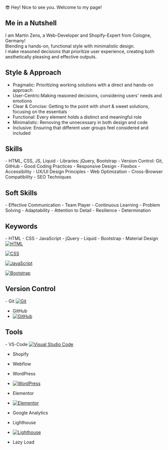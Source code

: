 😎 Hey! Nice to see you.
Welcome to my page!

<h2>Me in a Nutshell</h2>

I am Martin Zens, a Web-Developer and Shopify-Expert from Cologne, Germany!
<br>
Blending a hands-on, functional style with minimalistic design.
<br>
I make reasoned decisions that prioritize user experience, creating both aesthetically pleasing and effective outputs.

<h2>Style & Approach</h2>
<ul>
  <li>Pragmatic:  Prioritizing working solutions with a direct and hands-on approach </li>
  <li>User-Centric:Making reasoned decisions, considering users' needs and emotions</li>
  <li>Clear & Concise: Getting to the point with short & sweet solutions, focusing on the essentials</li>
  <li>Functional: Every element holds a distinct and meaningful role</li>
  <li>Minimalistic:  Removing the unnecessary in both design and code</li>
  <li>Inclusive: Ensuring that different user groups feel considered and included</li>
</ul>

<h2>Skills</h2>
- HTML, CSS, JS, Liquid
- Libraries: jQuery, Bootstrap
- Version Control: Git, GitHub
- Good Coding Practices
- Responsive Design
- Flexbox 
- Accessibility
- UX/UI Design Principles
- Web Optimization
- Cross-Browser Compatibility
- SEO Techniques

<h2>Soft Skills</h2>
- Effective Communication
- Team Player
- Continuous Learning
- Problem Solving
- Adaptability
- Attention to Detail
- Resilience
- Determination

<h2>Keywords</h2>
- HTML
- CSS
- JavaScript
- jQuery
- Liquid
- Bootstrap
- Material Design
<a target="_blank" rel="noopener noreferrer nofollow" href="https://camo.githubusercontent.com/cc0853b7c57098d4707f719c67c5a0d143e16ed2fa2bee5283e34fa05cc5c0af/68747470733a2f2f696d672e736869656c64732e696f2f62616467652f2d48544d4c2d677265793f6c6f676f3d68746d6c35"><img src="https://camo.githubusercontent.com/cc0853b7c57098d4707f719c67c5a0d143e16ed2fa2bee5283e34fa05cc5c0af/68747470733a2f2f696d672e736869656c64732e696f2f62616467652f2d48544d4c2d677265793f6c6f676f3d68746d6c35" alt="HTML" data-canonical-src="https://img.shields.io/badge/-HTML-grey?logo=html5" style="max-width: 100%;"></a>

<a target="_blank" rel="noopener noreferrer nofollow" href="https://camo.githubusercontent.com/f61ddefb5dd45673ed0c3cf4eb5915ea11efc3c62b2a395153d26798e2e11384/68747470733a2f2f696d672e736869656c64732e696f2f62616467652f2d4353532d677265793f6c6f676f3d63737377697a6172647279"><img src="https://camo.githubusercontent.com/f61ddefb5dd45673ed0c3cf4eb5915ea11efc3c62b2a395153d26798e2e11384/68747470733a2f2f696d672e736869656c64732e696f2f62616467652f2d4353532d677265793f6c6f676f3d63737377697a6172647279" alt="CSS" data-canonical-src="https://img.shields.io/badge/-CSS-grey?logo=csswizardry" style="max-width: 100%;"></a>

<a target="_blank" rel="noopener noreferrer nofollow" href="https://camo.githubusercontent.com/d222165a98124bd3f309522c9b73154d2034ec5b5b822e6416e04449dd11116d/68747470733a2f2f696d672e736869656c64732e696f2f62616467652f2d4a6176615363726970742d677265793f6c6f676f3d6a617661736372697074"><img src="https://camo.githubusercontent.com/d222165a98124bd3f309522c9b73154d2034ec5b5b822e6416e04449dd11116d/68747470733a2f2f696d672e736869656c64732e696f2f62616467652f2d4a6176615363726970742d677265793f6c6f676f3d6a617661736372697074" alt="JavaScript" data-canonical-src="https://img.shields.io/badge/-JavaScript-grey?logo=javascript" style="max-width: 100%;"></a>

<a target="_blank" rel="noopener noreferrer nofollow" href="https://camo.githubusercontent.com/68d5495f349957074e5932cb158962862d3ebde9658d248984bca69f6b4c987b/68747470733a2f2f696d672e736869656c64732e696f2f62616467652f2d426f6f7473747261702d677265793f6c6f676f3d626f6f747374726170"><img src="https://camo.githubusercontent.com/68d5495f349957074e5932cb158962862d3ebde9658d248984bca69f6b4c987b/68747470733a2f2f696d672e736869656c64732e696f2f62616467652f2d426f6f7473747261702d677265793f6c6f676f3d626f6f747374726170" alt="Bootstrap" data-canonical-src="https://img.shields.io/badge/-Bootstrap-grey?logo=bootstrap" style="max-width: 100%;"></a>

<h2>Version Control</h2>
- Git
<a target="_blank" rel="noopener noreferrer nofollow" href="https://camo.githubusercontent.com/00e314e3fb61e34be410ecb6f9ebc8d7bb1f4d8ae67fa42e96b287f1e11ed1b3/68747470733a2f2f696d672e736869656c64732e696f2f62616467652f2d4769742d677265793f6c6f676f3d676974"><img src="https://camo.githubusercontent.com/00e314e3fb61e34be410ecb6f9ebc8d7bb1f4d8ae67fa42e96b287f1e11ed1b3/68747470733a2f2f696d672e736869656c64732e696f2f62616467652f2d4769742d677265793f6c6f676f3d676974" alt="Git" data-canonical-src="https://img.shields.io/badge/-Git-grey?logo=git" style="max-width: 100%;"></a>

- GitHub
- <a target="_blank" rel="noopener noreferrer nofollow" href="https://camo.githubusercontent.com/59c3f03a6b2b5987d2ef1e04577496c03d13a80d0c9dabd404b5f002d0df77c7/68747470733a2f2f696d672e736869656c64732e696f2f62616467652f2d4769744875622d677265793f6c6f676f3d676974687562"><img src="https://camo.githubusercontent.com/59c3f03a6b2b5987d2ef1e04577496c03d13a80d0c9dabd404b5f002d0df77c7/68747470733a2f2f696d672e736869656c64732e696f2f62616467652f2d4769744875622d677265793f6c6f676f3d676974687562" alt="GitHub" data-canonical-src="https://img.shields.io/badge/-GitHub-grey?logo=github" style="max-width: 100%;"></a>

<h2>Tools</h2>
- VS-Code
<a target="_blank" rel="noopener noreferrer nofollow" href="https://camo.githubusercontent.com/5b7d57467349550acba820009585eada456708fee531f24b628415bd9f66140a/68747470733a2f2f696d672e736869656c64732e696f2f62616467652f2d56535f436f64652d677265793f7374796c653d666c6174266c6f676f3d76697375616c2d73747564696f2d636f6465266c6f676f436f6c6f723d626c7565"><img src="https://camo.githubusercontent.com/5b7d57467349550acba820009585eada456708fee531f24b628415bd9f66140a/68747470733a2f2f696d672e736869656c64732e696f2f62616467652f2d56535f436f64652d677265793f7374796c653d666c6174266c6f676f3d76697375616c2d73747564696f2d636f6465266c6f676f436f6c6f723d626c7565" alt="Visual Studio Code" data-canonical-src="https://img.shields.io/badge/-VS_Code-grey?style=flat&amp;logo=visual-studio-code&amp;logoColor=blue" style="max-width: 100%;"></a>

- Shopify
- Webflow
- WordPress
- <a target="_blank" rel="noopener noreferrer nofollow" href="https://camo.githubusercontent.com/946527e1fddd938fcf3698165adf5f45fb24f438c5284a77ddf04c511b379aeb/68747470733a2f2f696d672e736869656c64732e696f2f62616467652f2d576f726450726573732d677265793f6c6f676f3d776f72647072657373"><img src="https://camo.githubusercontent.com/946527e1fddd938fcf3698165adf5f45fb24f438c5284a77ddf04c511b379aeb/68747470733a2f2f696d672e736869656c64732e696f2f62616467652f2d576f726450726573732d677265793f6c6f676f3d776f72647072657373" alt="WordPress" data-canonical-src="https://img.shields.io/badge/-WordPress-grey?logo=wordpress" style="max-width: 100%;"></a>

- Elementor
- <a target="_blank" rel="noopener noreferrer nofollow" href="https://camo.githubusercontent.com/361bed2a15d766b87838a68305d408c2b99881024c0f32da8827cd24e5be8805/68747470733a2f2f696d672e736869656c64732e696f2f62616467652f2d456c656d656e746f722d677265793f6c6f676f3d656c656d656e746f72"><img src="https://camo.githubusercontent.com/361bed2a15d766b87838a68305d408c2b99881024c0f32da8827cd24e5be8805/68747470733a2f2f696d672e736869656c64732e696f2f62616467652f2d456c656d656e746f722d677265793f6c6f676f3d656c656d656e746f72" alt="Elementor" data-canonical-src="https://img.shields.io/badge/-Elementor-grey?logo=elementor" style="max-width: 100%;"></a>

- Google Analytics
- Lighthouse
- <a target="_blank" rel="noopener noreferrer nofollow" href="https://camo.githubusercontent.com/a866e02892c888e1733ac970e3f7f9034535d95522da39e01562543d51551bc8/68747470733a2f2f696d672e736869656c64732e696f2f62616467652f2d4c69676874686f7573652d677265793f6c6f676f3d6c69676874686f757365"><img src="https://camo.githubusercontent.com/a866e02892c888e1733ac970e3f7f9034535d95522da39e01562543d51551bc8/68747470733a2f2f696d672e736869656c64732e696f2f62616467652f2d4c69676874686f7573652d677265793f6c6f676f3d6c69676874686f757365" alt="Lighthouse" data-canonical-src="https://img.shields.io/badge/-Lighthouse-grey?logo=lighthouse" style="max-width: 100%;"></a>
- Lazy Load

























